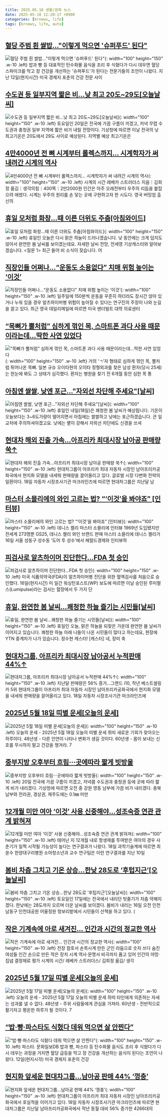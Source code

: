 ```yaml
---
title: 2025.05.18 생활/문화 뉴스
date: 2025-05-18 12:20:17 +0900
categories: [krnews, life]
tags: [krnews, life, auto]
---
```

## [혈당 주범 흰 쌀밥…"이렇게 먹으면 '슈퍼푸드' 된다"](https://n.news.naver.com/mnews/article/277/0005594114)

![혈당 주범 흰 쌀밥…"이렇게 먹으면 '슈퍼푸드' 된다"](https://mimgnews.pstatic.net/image/origin/277/2025/05/17/5594114.jpg?type=nf220_150){: width="100" height="150" .w-10 .left}
밥과 빵 등 대표적인 탄수화물 음식을 조리 후 식혔다가 다시 데우면 혈당 스파이크를 막고 장 건강을 개선하는 '슈퍼푸드'가 된다는 전문가들의 조언이 나왔다. 지난 12일(현지시간) 미국 경제지 포춘의 건강 전문 사이

## [수도권 등 일부지역 짧은 비…낮 최고 20도~29도[오늘날씨]](https://n.news.naver.com/mnews/article/119/0002957378)

![수도권 등 일부지역 짧은 비…낮 최고 20도~29도[오늘날씨]](https://mimgnews.pstatic.net/image/origin/119/2025/05/17/2957378.jpg?type=nf220_150){: width="100" height="150" .w-10 .left}
토요일인 20일은 전국에 가끔 구름이 끼겠고, 저녁 무렵 수도권과 충청권 일부 지역에 짧은 비가 내릴 전망이다. 기상청에 따르면 이날 전국의 낮 최고기온은 20도에서 29도 사이로 예상된다. 지역별 예상 최고기온은

## [4만4000년 전 뼈 시계부터 롤렉스까지… 시계학자가 써 내려간 시계의 역사](https://n.news.naver.com/mnews/article/023/0003905689)

![4만4000년 전 뼈 시계부터 롤렉스까지… 시계학자가 써 내려간 시계의 역사](https://mimgnews.pstatic.net/image/origin/023/2025/05/17/3905689.jpg?type=nf220_150){: width="100" height="150" .w-10 .left}
시계의 시간 레베카 스트러더스 지음｜김희정 옮김｜생각의힘｜400쪽｜2만2000원 인간은 아주 오래전부터 우주의 리듬을 붙잡으려 애썼다. 시계는 우주의 원리를 손 닿는 곳에 구현하고자 한 시도다. 영국 버밍엄 출신의

## [휴일 모처럼 화창…때 이른 더위도 주춤[아침와이드]](https://n.news.naver.com/mnews/article/422/0000741488)

![휴일 모처럼 화창…때 이른 더위도 주춤[아침와이드]](https://mimgnews.pstatic.net/image/origin/422/2025/05/18/741488.jpg?type=nf220_150){: width="100" height="150" .w-10 .left}
휴일인 오늘은 다시 맑은 하늘이 드러나겠습니다. 낮 동안에는 크게 덥지도 않아서 완연한 봄 날씨를 보이겠는데요. 자세한 날씨 전망, 전세영 기상캐스터와 알아보겠습니다. <질문 1> 최근 들어 비 소식이 잦습니다. 어

## [직장인들 어쩌나…“운동도 소용없다” 치매 위험 높이는 ‘이것’](https://n.news.naver.com/mnews/article/081/0003542004)

![직장인들 어쩌나…“운동도 소용없다” 치매 위험 높이는 ‘이것’](https://mimgnews.pstatic.net/image/origin/081/2025/05/18/3542004.jpg?type=nf220_150){: width="100" height="150" .w-10 .left}
일주일에 150분씩 운동을 꾸준히 하더라도 장시간 앉아 있거나 누워 있을 경우 알츠하이머병 위험이 높아질 수 있다는 연구진의 주장이 나와 눈길을 끌고 있다. 최근 영국 데일리메일에 따르면 미국 밴더빌트 대학 의료센터

## [“목뼈가 뿔처럼” 심하게 꺾인 목, 스마트폰 과다 사용 때문이라는데…딱한 사연 있었다](https://n.news.naver.com/mnews/article/081/0003541936)

![“목뼈가 뿔처럼” 심하게 꺾인 목, 스마트폰 과다 사용 때문이라는데…딱한 사연 있었다](https://mimgnews.pstatic.net/image/origin/081/2025/05/17/3541936.jpg?type=nf220_150){: width="100" height="150" .w-10 .left}
거의 ‘ㄱ’자 형태로 심하게 꺾인 목, 뿔처럼 튀어나온 목뼈. 일본 규슈 오이타현의 오이타 정형외과를 찾은 남성 환자(당시 25세)는 한눈에 봐도 그 상태가 심각했다. 환자는 병원을 찾기 전 6개월 동안 심한 목 통

## [아침엔 쌀쌀, 낮엔 포근…"자외선 차단해 주세요"[날씨]](https://n.news.naver.com/mnews/article/055/0001258795)

![아침엔 쌀쌀, 낮엔 포근…"자외선 차단해 주세요"[날씨]](https://mimgnews.pstatic.net/image/origin/055/2025/05/17/1258795.jpg?type=nf220_150){: width="100" height="150" .w-10 .left}
휴일인 내일(18일)은 쾌청한 봄 날씨가 예상됩니다. 기온이 오늘보다는 3~6도가량이 떨어지면서 아침에는 쌀쌀하고 낮에는 포근하겠습니다. 큰 일교차에 주의하셔야겠고요. 낮에는 볕이 강해서 자외선 차단에도 신경을 쓰셔

## [현대차 해외 진출 가속…아프리카 최대시장 남아공 판매량 쑥↑](https://n.news.naver.com/mnews/article/032/0003370201)

![현대차 해외 진출 가속…아프리카 최대시장 남아공 판매량 쑥↑](https://mimgnews.pstatic.net/image/origin/032/2025/05/18/3370201.jpg?type=nf220_150){: width="100" height="150" .w-10 .left}
현대차그룹이 아프리카 최대 자동차 시장인 남아프리카공화국에서 현지화 모델을 내세워 판매량을 끌어올리고 있다. 글로벌 시장 다변화 전략의 일환이다. 18일 자동차 시장조사기관 마크라인즈에 따르면 현대차그룹은 지난달 남

## [마스터 소믈리에의 와인 고르는 법? “‘이것’을 봐야죠” [인터뷰]](https://n.news.naver.com/mnews/article/016/0002472597)

![마스터 소믈리에의 와인 고르는 법? “‘이것’을 봐야죠” [인터뷰]](https://mimgnews.pstatic.net/image/origin/016/2025/05/18/2472597.jpg?type=nf220_150){: width="100" height="150" .w-10 .left}
데니스 켈리 마스터 소믈리에 인터뷰 1969년 도입됐지만 전세계 273명뿐 GS25, 데니스 켈리 와인 브랜드 판매 마스터 소믈리에 데니스 켈리가 16일 서울 성동구 성수동 ‘도어 투 성수’에서 헤럴드경제와 인터뷰하

## [피검사로 알츠하이머 진단한다…FDA 첫 승인](https://n.news.naver.com/mnews/article/215/0001209611)

![피검사로 알츠하이머 진단한다…FDA 첫 승인](https://mimgnews.pstatic.net/image/origin/215/2025/05/17/1209611.jpg?type=nf220_150){: width="100" height="150" .w-10 .left}
미국 식품의약국(FDA)이 알츠하이머병 진단을 위한 혈액검사를 처음으로 승인했다. 16일(현지시간) 미 일간 워싱턴포스트(WP) 보도에 따르면 이날 승인된 루미펄스(Lumipulse)라는 검사는 혈장에서 두 가지 단

## [휴일, 완연한 봄 날씨...쾌청한 하늘 즐기는 시민들[날씨]](https://n.news.naver.com/mnews/article/052/0002194551)

![휴일, 완연한 봄 날씨...쾌청한 하늘 즐기는 시민들[날씨]](https://mimgnews.pstatic.net/image/origin/052/2025/05/18/2194551.jpg?type=nf220_150){: width="100" height="150" .w-10 .left}
휴일인 오늘, 맑은 하늘을 되찾은 가운데 완연한 봄 날씨가 이어지고 있습니다. 쾌청한 하늘 아래 나들이 나온 시민들이 많다고 하는데요, 현장에 YTN 중계차가 나가 있습니다. 정수현 캐스터! [캐스터] 네, 장미 축

## [현대차그룹, 아프리카 최대시장 남아공서 누적판매 44%↑](https://n.news.naver.com/mnews/article/001/0015395176)

![현대차그룹, 아프리카 최대시장 남아공서 누적판매 44%↑](https://mimgnews.pstatic.net/image/origin/001/2025/05/18/15395176.jpg?type=nf220_150){: width="100" height="150" .w-10 .left}
지난달 판매량은 56% 증가…그랜드 i10, 작년 베스트셀링카 5위 현대차그룹이 아프리카 최대 자동차 시장인 남아프리카공화국에서 현지화 모델을 내세워 판매량을 끌어올리고 있다. 18일 자동차 시장조사기관 마크라인즈에

## [2025년 5월 18일 띠별 운세[오늘의 운세]](https://n.news.naver.com/mnews/article/018/0006017143)

![2025년 5월 18일 띠별 운세[오늘의 운세]](https://mimgnews.pstatic.net/image/origin/018/2025/05/18/6017143.jpg?type=nf220_150){: width="100" height="150" .w-10 .left}
오늘의 운세 - 2025년 5월 18일 오늘의 띠별 운세 쥐띠 새로운 기회가 찾아오는 하루이다. 48년생 - 다른 인연이 나타나 변화가 생길 것이다. 60년생 - 몸이 보내는 신호를 무시하지 말고 건강을 챙겨라. 7

## [중부지방 오후부터 흐림···곳에따라 짧게 빗방울](https://n.news.naver.com/mnews/article/032/0003370077)

![중부지방 오후부터 흐림···곳에따라 짧게 빗방울](https://mimgnews.pstatic.net/image/origin/032/2025/05/17/3370077.jpg?type=nf220_150){: width="100" height="150" .w-10 .left}
20일 전국에 가끔 구름이 끼겠고, 저녁쯤 수도권과 충청권 등에 곳에 따라 짧게 비가 내리겠다. 기상청에 따르면 오전 중 강원 영동 남부에 가끔 비가 내리겠다. 충북 남부와 전라권, 경상권, 제주도에는 0.1㎜ 미만

## [12개월 미만 여아 ‘이것’ 사용 신중해야...성조숙증 연관 관계 밝혀져](https://n.news.naver.com/mnews/article/009/0005494222)

![12개월 미만 여아 ‘이것’ 사용 신중해야...성조숙증 연관 관계 밝혀져](https://mimgnews.pstatic.net/image/origin/009/2025/05/18/5494222.jpg?type=nf220_150){: width="100" height="150" .w-10 .left}
태어난 지 12개월 내로 항생제를 투여받은 여아의 경우 사춘기가 일찍 시작될 가능성이 높다는 연구결과가 나왔다. 18일 과학기술계에 따르면 최윤수 한양대구리병원 소아청소년과 교수 연구팀은 이런 연구결과를 지난 10일

## [봄비 차츰 그치고 기온 상승…한낮 28도로 ‘후텁지근’[오늘날씨]](https://n.news.naver.com/mnews/article/018/0006016470)

![봄비 차츰 그치고 기온 상승…한낮 28도로 ‘후텁지근’[오늘날씨]](https://mimgnews.pstatic.net/image/origin/018/2025/05/17/6016470.jpg?type=nf220_150){: width="100" height="150" .w-10 .left}
토요일인 17일에는 전국에서 내리던 빗줄기가 차츰 약해지겠다. 한낮에는 28도까지 오르며 더운 날씨를 보이겠다. 봄비가 내리는 16일 오전 인천 남동구 인천대공원 어울정원 청보리밭에서 시민들이 산책을 하고 있다. (

## [작은 기계속에 아로 새겨진… 인간과 시간의 정교한 역사](https://n.news.naver.com/mnews/article/022/0004036184)

![작은 기계속에 아로 새겨진… 인간과 시간의 정교한 역사](https://mimgnews.pstatic.net/image/origin/022/2025/05/17/4036184.jpg?type=nf220_150){: width="100" height="150" .w-10 .left}
전장 참호서 손목시계 만든 군인 라듐으로 숫자 쓰다 숨진 여성들 인간 손으로 만든 작은 장치 시계 역사·문명서 비극까지 품고 있어 인간의 야망·집념 결정체로 평가 시계의 시간/ 레베카 스트러더스/ 김희정 옮김/ 생각

## [2025년 5월 17일 띠별 운세[오늘의 운세]](https://n.news.naver.com/mnews/article/018/0006016480)

![2025년 5월 17일 띠별 운세[오늘의 운세]](https://mimgnews.pstatic.net/image/origin/018/2025/05/17/6016480.jpg?type=nf220_150){: width="100" height="150" .w-10 .left}
오늘의 운세 - 2025년 5월 17일 오늘의 띠별 운세 쥐띠 타인에게 의존하는 자세는 성과를 낼 수 없다. 48년생 - 주위 사람들에게 관심을 가져라. 60년생 - 전반적으로 활기차고 평온한 하루가 될 것이다. 7

## [“밥·빵·파스타도 식혔다 데워 먹으면 살 안찐다”](https://n.news.naver.com/mnews/article/021/0002710187)

![“밥·빵·파스타도 식혔다 데워 먹으면 살 안찐다”](https://mimgnews.pstatic.net/image/origin/021/2025/05/17/2710187.jpg?type=nf220_150){: width="100" height="150" .w-10 .left}
파스타. 문화일보DB 밥과 빵, 파스타 등 탄수화물 음식도 조리 후 식혔다가 다시 데우는 과정을 거치면 혈당 급등을 막고 장 건강을 개선하는 음식이 된다는 조언이 나왔다. 12일(현지시각) 미국 경제지 포춘의 건강

## [현지화 앞세운 현대차그룹…남아공 판매 44% ‘껑충’](https://n.news.naver.com/mnews/article/029/0002955328)

![현지화 앞세운 현대차그룹…남아공 판매 44% ‘껑충’](https://mimgnews.pstatic.net/image/origin/029/2025/05/18/2955328.jpg?type=nf220_150){: width="100" height="150" .w-10 .left}
현대차그룹이 아프리카 최대 자동차 시장인 남아프리카공화국에서 호실적을 이어가고 있다. 18일 자동차 시장조사기관 마크라인즈에 따르면 현대차그룹은 지난달 남아프리카공화국에서 작년 동월 대비 56% 증가한 4266대의

